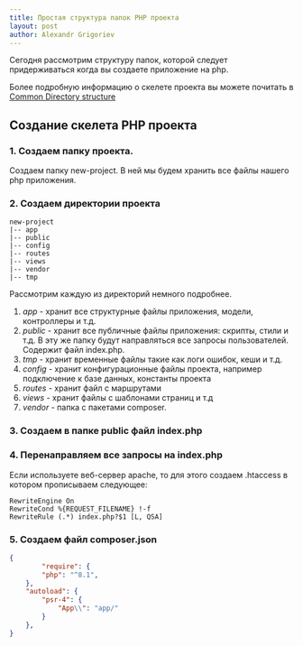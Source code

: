 ```yaml
---
title: Простая структура папок PHP проекта
layout: post
author: Alexandr Grigoriev
---
```


Сегодня рассмотрим структуру папок, которой следует придерживаться когда вы создаете приложение на php.

Более подробную информацию о скелете проекта вы можете почитать в [Common Directory structure](https://phptherightway.com/#common_directory_structure)

## Создание скелета PHP проекта

### 1. Создаем папку проекта.

Создаем папку new-project. В ней мы будем хранить все файлы нашего php приложения.

### 2. Создаем директории проекта

```
new-project
|-- app   	
|-- public 
|-- config
|-- routes
|-- views
|-- vendor
|-- tmp
```
Рассмотрим каждую из директорий немного подробнее.
1. *app* - хранит все структурные файлы приложения, модели, контроллеры и т.д.
2. *public* - хранит все публичные файлы приложения: скрипты, стили и т.д. В эту же папку будут направляться все запросы пользователей. Содержит файл index.php.
3. *tmp* - хранит временные файлы такие как логи ошибок, кеши и т.д.
4. *config* - хранит конфигурационные файлы проекта, например подключение к базе данных, константы проекта
5. *routes* - хранит файл с маршрутами
6. *views* - хранит файлы с шаблонами страниц и т.д
7. *vendor* - папка с пакетами composer.

### 3. Создаем в папке public файл index.php

### 4. Перенаправляем все запросы на index.php

Если используете веб-сервер apache, то для этого создаем .htaccess в котором прописываем следующее:

```
RewriteEngine On
RewriteCond %{REQUEST_FILENAME} !-f
RewriteRule (.*) index.php?$1 [L, QSA]
```
### 5. Создаем файл composer.json
```json
{
        "require": {
        "php": "^8.1",
    },
    "autoload": {
        "psr-4": {
            "App\\": "app/"
        }
    },
}

```